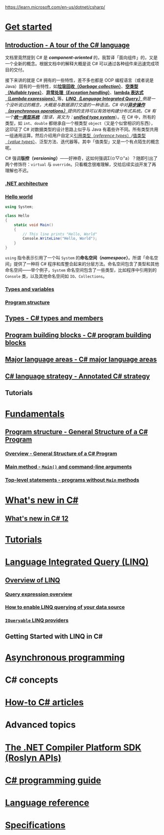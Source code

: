 https://learn.microsoft.com/en-us/dotnet/csharp/





# [Get started](https://learn.microsoft.com/en-us/dotnet/csharp/tour-of-csharp/)



## [Introduction - A tour of the C# language](https://learn.microsoft.com/en-us/dotnet/csharp/tour-of-csharp/)

文档里竟然提到 C# 是 ***component-oriented*** 的，我暂译「面向组件」的，又是一个全新的概念。根据文档中的解释大概是说 C# 可以通过各种组件来迅速完成项目的交付。

接下来讲的就是 C# 拥有的一些特性，差不多也都是 OOP 编程语言（或者说是 Java）固有的一些特性，如[**垃圾回收（*Garbage collection*）**](https://learn.microsoft.com/en-us/dotnet/standard/garbage-collection/)、**[空类型（*Nullable types*）](https://learn.microsoft.com/en-us/dotnet/csharp/nullable-references)**、[**异常处理（*Exception handling*）**](https://learn.microsoft.com/en-us/dotnet/csharp/fundamentals/exceptions/)、[**lambda 表达式（*Lambda expressions*）**](https://learn.microsoft.com/en-us/dotnet/csharp/language-reference/operators/lambda-expressions)等。*[**LINQ（Language Integrated Query）**](https://learn.microsoft.com/en-us/dotnet/csharp/linq/)*倒是一个没听说过的概念，大概是与数据源打交道的一种语法。C# 中对[**异步操作（*asynchronous operations*）**](https://learn.microsoft.com/en-us/dotnet/csharp/asynchronous-programming/)提供的支持可以有效地构建分布式系统。C# 有一个[**统一类型系统**](https://learn.microsoft.com/en-us/dotnet/csharp/fundamentals/types/)（暂译，英文为：*[**unified type system**](https://learn.microsoft.com/en-us/dotnet/csharp/fundamentals/types/)*）。在 C# 中，所有的类型，如 `int`、`double` 都继承自一个根类型 `object`（又是个似曾相识的东西），这印证了 C# 对数据类型的设计思路上似乎与 Java 有着些许不同。所有类型共用一组通用运算。然后介绍用户自定义[引用类型（*reference types*）](https://learn.microsoft.com/en-us/dotnet/csharp/language-reference/builtin-types/reference-types)/[值类型（*value types*）](https://learn.microsoft.com/en-us/dotnet/csharp/language-reference/builtin-types/value-types)、泛型方法、迭代器等。其中「值类型」又是一个有点陌生的概念呢。

C# 强调**版控（*versioning*）**——好神奇，这如何强调Σ(⊙▽⊙"a）？随即引出了两个修饰符：`virtual` 与 `override`。只看概念很难理解，交给后续实战开发了再理解也不迟。

### [.NET architecture](https://learn.microsoft.com/en-us/dotnet/csharp/tour-of-csharp/#net-architecture)



### [Hello world](https://learn.microsoft.com/en-us/dotnet/csharp/tour-of-csharp/#hello-world)

```c#
using System;

class Hello
{
    static void Main()
    {
        // This line prints "Hello, World" 
        Console.WriteLine("Hello, World");
    }
}
```

`using` 指令表示引用了一个叫 `System` 的**命名空间（*namespace*）**。所谓「命名空间」提供了一种将 C# 程序和库整合起来的分层方法。命名空间包含了类型和其他命名空间——举个例子，`System` 命名空间包含了一些类型，比如程序中引用到的 `Console` 类，以及其他命名空间如 `IO`、`Collections`。



### [Types and variables](https://learn.microsoft.com/en-us/dotnet/csharp/tour-of-csharp/#types-and-variables)



### [Program structure](https://learn.microsoft.com/en-us/dotnet/csharp/tour-of-csharp/#program-structure)





## [Types - C# types and members](https://learn.microsoft.com/en-us/dotnet/csharp/tour-of-csharp/types)



## [Program building blocks - C# program building blocks](https://learn.microsoft.com/en-us/dotnet/csharp/tour-of-csharp/program-building-blocks)



## [Major language areas - C# major language areas](https://learn.microsoft.com/en-us/dotnet/csharp/tour-of-csharp/features)



## [C# language strategy - Annotated C# strategy](https://learn.microsoft.com/en-us/dotnet/csharp/tour-of-csharp/strategy)



## Tutorials



# [Fundamentals](https://learn.microsoft.com/en-us/dotnet/csharp/fundamentals/program-structure/)



## [Program structure - General Structure of a C# Program](https://learn.microsoft.com/en-us/dotnet/csharp/fundamentals/program-structure/)



### [Overview - General Structure of a C# Program](https://learn.microsoft.com/en-us/dotnet/csharp/fundamentals/program-structure/)



### [Main method - `Main()` and command-line arguments](https://learn.microsoft.com/en-us/dotnet/csharp/fundamentals/program-structure/main-command-line)



### [Top-level statements - programs without `Main` methods](https://learn.microsoft.com/en-us/dotnet/csharp/fundamentals/program-structure/top-level-statements)



# [What's new in C#](https://learn.microsoft.com/en-us/dotnet/csharp/whats-new/)

## [What's new in C# 12](https://learn.microsoft.com/en-us/dotnet/csharp/whats-new/csharp-12)









# [Tutorials](https://learn.microsoft.com/en-us/dotnet/csharp/tutorials/)



# [Language Integrated Query (LINQ)](https://learn.microsoft.com/en-us/dotnet/csharp/linq/)



## [Overview of LINQ](https://learn.microsoft.com/en-us/dotnet/csharp/linq/)



### [Query expression overview](https://learn.microsoft.com/en-us/dotnet/csharp/linq/#how-to-enable-linq-querying-of-your-data-source)





### [How to enable LINQ querying of your data source](https://learn.microsoft.com/en-us/dotnet/csharp/linq/#how-to-enable-linq-querying-of-your-data-source)



### [`IQueryable` LINQ providers](https://learn.microsoft.com/en-us/dotnet/csharp/linq/#iqueryable-linq-providers)



## Getting Started with LINQ in C#





# [Asynchronous programming](https://learn.microsoft.com/en-us/dotnet/csharp/asynchronous-programming/)











# C# concepts









# [How-to C# articles](https://learn.microsoft.com/en-us/dotnet/csharp/how-to/)











# Advanced topics



# [The .NET Compiler Platform SDK (Roslyn APIs)](https://learn.microsoft.com/en-us/dotnet/csharp/roslyn-sdk/)



# [C# programming guide](https://learn.microsoft.com/en-us/dotnet/csharp/programming-guide/)



# [Language reference](https://learn.microsoft.com/en-us/dotnet/csharp/language-reference/)



# [Specifications](https://learn.microsoft.com/en-us/dotnet/csharp/language-reference/specifications)